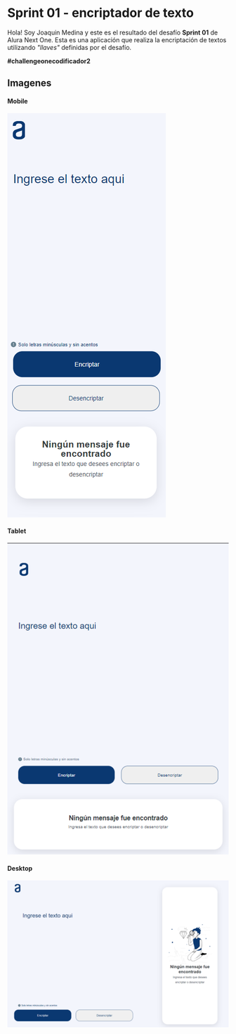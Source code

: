 # Sprint 01 - encriptador de texto

Hola! Soy Joaquin Medina y este es el resultado del desafío **Sprint 01** de Alura Next One. Esta es una aplicación que realiza la encriptación de textos utilizando _"llaves"_ definidas por el desafío.

**#challengeonecodificador2**

## Imagenes

#### Mobile

![](/images/mobile_sprint01.png)

#### Tablet

![](/images/tablet_sprint01.png)

#### Desktop

![](/images/desktop_sprint01.png)
